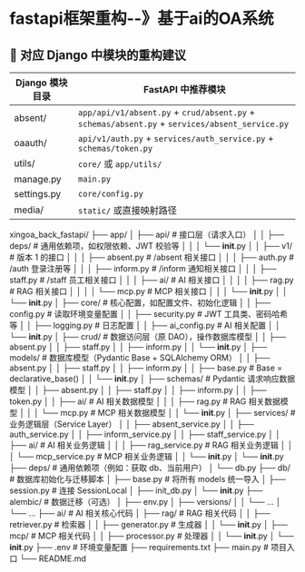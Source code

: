 # fastapi框架重构--》基于ai的OA系统


## 🧩 对应 Django 中模块的重构建议

| Django 模块目录 | FastAPI 中推荐模块                                                                                  |
| ----------- | ---------------------------------------------------------------------------------------------- |
| absent/     | `app/api/v1/absent.py` + `crud/absent.py` + `schemas/absent.py` + `services/absent_service.py` |
| oaauth/     | `api/v1/auth.py` + `services/auth_service.py` + `schemas/token.py`                             |
| utils/      | `core/` 或 `app/utils/`                                                                         |
| manage.py   | `main.py`                                                                                      |
| settings.py | `core/config.py`                                                                               |
| media/      | `static/` 或直接映射路径                                                                              |




xingoa_back_fastapi/
├── app/
│   ├── api/                # 接口层（请求入口）
│   │   ├── deps/           # 通用依赖项，如权限依赖、JWT 校验等
│   │   │   └── __init__.py
│   │   ├── v1/             # 版本 1 的接口
│   │   │   ├── absent.py   # /absent 相关接口
│   │   │   ├── auth.py     # /auth 登录注册等
│   │   │   ├── inform.py   # /inform 通知相关接口
│   │   │   ├── staff.py    # /staff 员工相关接口
│   │   │   ├── ai/         # AI 相关接口
│   │   │   │   ├── rag.py  # RAG 相关接口
│   │   │   │   └── mcp.py  # MCP 相关接口
│   │   │   └── __init__.py
│   │   └── __init__.py
│   ├── core/               # 核心配置，如配置文件、初始化逻辑
│   │   ├── config.py       # 读取环境变量配置
│   │   ├── security.py     # JWT 工具类、密码哈希等
│   │   ├── logging.py      # 日志配置
│   │   ├── ai_config.py    # AI 相关配置
│   │   └── __init__.py
│   ├── crud/               # 数据访问层（原 DAO），操作数据库模型
│   │   ├── absent.py
│   │   ├── staff.py
│   │   ├── inform.py
│   │   └── __init__.py
│   ├── models/             # 数据库模型（Pydantic Base + SQLAlchemy ORM）
│   │   ├── absent.py
│   │   ├── staff.py
│   │   ├── inform.py
│   │   ├── base.py         # Base = declarative_base()
│   │   └── __init__.py
│   ├── schemas/            # Pydantic 请求响应数据模型
│   │   ├── absent.py
│   │   ├── staff.py
│   │   ├── inform.py
│   │   ├── token.py
│   │   ├── ai/             # AI 相关数据模型
│   │   │   ├── rag.py      # RAG 相关数据模型
│   │   │   └── mcp.py      # MCP 相关数据模型
│   │   └── __init__.py
│   ├── services/           # 业务逻辑层（Service Layer）
│   │   ├── absent_service.py
│   │   ├── auth_service.py
│   │   ├── inform_service.py
│   │   ├── staff_service.py
│   │   ├── ai/             # AI 相关业务逻辑
│   │   │   ├── rag_service.py  # RAG 相关业务逻辑
│   │   │   └── mcp_service.py  # MCP 相关业务逻辑
│   │   └── __init__.py
│   └── __init__.py
├── deps/                   # 通用依赖项（例如：获取 db、当前用户）
│   └── db.py
├── db/                     # 数据库初始化与迁移脚本
│   ├── base.py             # 将所有 models 统一导入
│   ├── session.py          # 连接 SessionLocal
│   ├── init_db.py
│   └── __init__.py
├── alembic/                # 数据迁移（可选）
│   ├── env.py
│   ├── versions/
│   │   └── ...
│   └── ...
├── ai/                     # AI 相关核心代码
│   ├── rag/                # RAG 相关代码
│   │   ├── retriever.py    # 检索器
│   │   ├── generator.py    # 生成器
│   │   └── __init__.py
│   ├── mcp/                # MCP 相关代码
│   │   ├── processor.py    # 处理器
│   │   └── __init__.py
│   └── __init__.py
├── .env                    # 环境变量配置
├── requirements.txt
├── main.py                 # 项目入口
└── README.md